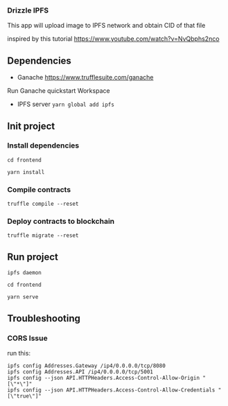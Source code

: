 ### Drizzle IPFS
This app will upload image to IPFS network and obtain CID of that file

inspired by this tutorial
https://www.youtube.com/watch?v=NvQbphs2nco


## Dependencies

- Ganache https://www.trufflesuite.com/ganache

Run Ganache quickstart Workspace

- IPFS server
```yarn global add ipfs```

## Init project
### Install dependencies
```cd frontend```

```yarn install```

### Compile contracts
```truffle compile --reset```

### Deploy contracts to blockchain
```truffle migrate --reset```

## Run project
```ipfs daemon```

```cd frontend```

```yarn serve```



## Troubleshooting
### CORS Issue

run this:
```
ipfs config Addresses.Gateway /ip4/0.0.0.0/tcp/8080 
ipfs config Addresses.API /ip4/0.0.0.0/tcp/5001 
ipfs config --json API.HTTPHeaders.Access-Control-Allow-Origin "[\"*\"]"
ipfs config --json API.HTTPHeaders.Access-Control-Allow-Credentials "[\"true\"]"
```